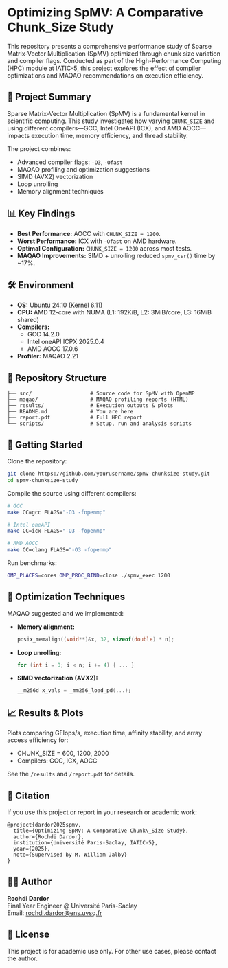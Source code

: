 # Optimizing SpMV: A Comparative Chunk_Size Study

This repository presents a comprehensive performance study of Sparse Matrix-Vector Multiplication (SpMV) optimized through chunk size variation and compiler flags. Conducted as part of the High-Performance Computing (HPC) module at IATIC-5, this project explores the effect of compiler optimizations and MAQAO recommendations on execution efficiency.

## 🧠 Project Summary
Sparse Matrix-Vector Multiplication (SpMV) is a fundamental kernel in scientific computing. This study investigates how varying `CHUNK_SIZE` and using different compilers—GCC, Intel OneAPI (ICX), and AMD AOCC—impacts execution time, memory efficiency, and thread stability.

The project combines:
- Advanced compiler flags: `-O3`, `-Ofast`
- MAQAO profiling and optimization suggestions
- SIMD (AVX2) vectorization
- Loop unrolling
- Memory alignment techniques

## 📊 Key Findings
- **Best Performance:** AOCC with `CHUNK_SIZE = 1200`.
- **Worst Performance:** ICX with `-Ofast` on AMD hardware.
- **Optimal Configuration:** `CHUNK_SIZE = 1200` across most tests.
- **MAQAO Improvements:** SIMD + unrolling reduced `spmv_csr()` time by ~17%.

## 🛠️ Environment
- **OS:** Ubuntu 24.10 (Kernel 6.11)
- **CPU:** AMD 12-core with NUMA (L1: 192KiB, L2: 3MiB/core, L3: 16MiB shared)
- **Compilers:**
  - GCC 14.2.0
  - Intel oneAPI ICPX 2025.0.4
  - AMD AOCC 17.0.6
- **Profiler:** MAQAO 2.21

## 📂 Repository Structure
```
├── src/                   # Source code for SpMV with OpenMP
├── maqao/                 # MAQAO profiling reports (HTML)
├── results/               # Execution outputs & plots
├── README.md              # You are here
├── report.pdf             # Full HPC report
└── scripts/               # Setup, run and analysis scripts
```

## 🚀 Getting Started
Clone the repository:
```bash
git clone https://github.com/yourusername/spmv-chunksize-study.git
cd spmv-chunksize-study
```

Compile the source using different compilers:
```bash
# GCC
make CC=gcc FLAGS="-O3 -fopenmp"

# Intel oneAPI
make CC=icx FLAGS="-O3 -fopenmp"

# AMD AOCC
make CC=clang FLAGS="-O3 -fopenmp"
```

Run benchmarks:
```bash
OMP_PLACES=cores OMP_PROC_BIND=close ./spmv_exec 1200
```

## 🧪 Optimization Techniques
MAQAO suggested and we implemented:
- **Memory alignment:**
  ```c
  posix_memalign((void**)&x, 32, sizeof(double) * n);
  ```
- **Loop unrolling:**
  ```c
  for (int i = 0; i < n; i += 4) { ... }
  ```
- **SIMD vectorization (AVX2):**
  ```c
  __m256d x_vals = _mm256_load_pd(...);
  ```

## 📈 Results & Plots
Plots comparing GFlops/s, execution time, affinity stability, and array access efficiency for:
- CHUNK_SIZE = 600, 1200, 2000
- Compilers: GCC, ICX, AOCC

See the `/results` and `/report.pdf` for details.

## 🧾 Citation
If you use this project or report in your research or academic work:
```
@project{dardor2025spmv,
  title={Optimizing SpMV: A Comparative Chunk\_Size Study},
  author={Rochdi Dardor},
  institution={Université Paris-Saclay, IATIC-5},
  year={2025},
  note={Supervised by M. William Jalby}
}
```

## 👨‍💻 Author
**Rochdi Dardor**  
Final Year Engineer @ Université Paris-Saclay  
Email: rochdi.dardor@ens.uvsq.fr

## 📃 License
This project is for academic use only. For other use cases, please contact the author.

